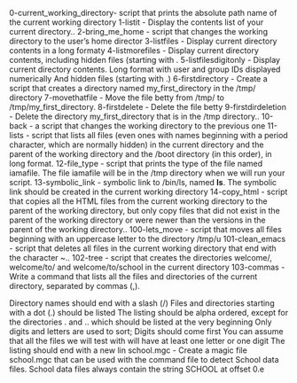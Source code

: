 0-current_working_directory- script that prints the absolute path name of the current working directory
1-listit - Display the contents list of your current directory..
2-bring_me_home - script that changes the working directory to the user’s home director
3-listfiles - Display current directory contents in a long formaty
4-listmorefiles - Display current directory contents, including hidden files (starting with .
5-listfilesdigitonly - Display current directory contents. Long format with user and group IDs displayed numerically And hidden files (starting with .)
6-firstdirectory - Create a script that creates a directory named my_first_directory in the /tmp/ directory
7-movethatfile - Move the file betty from /tmp/ to /tmp/my_first_directory.
8-firstdelete - Delete the file betty
9-firstdirdeletion - Delete the directory my_first_directory that is in the /tmp directory..
10-back - a script that changes the working directory to the previous one
11-lists - script that lists all files (even ones with names beginning with a period character, which are normally hidden) in the current directory and the parent of the working directory and the /boot directory (in this order), in long format.
12-file_type - script that prints the type of the file named iamafile. The file iamafile will be in the /tmp directory when we will run your script.
13-symbolic_link - symbolic link to /bin/ls, named __ls__. The symbolic link should be created in the current working directory
14-copy_html - script that copies all the HTML files from the current working directory to the parent of the working directory, but only copy files that did not exist in the parent of the working directory or were newer than the versions in the parent of the working directory..
100-lets_move - script that moves all files beginning with an uppercase letter to the directory /tmp/u
101-clean_emacs - script that deletes all files in the current working directory that end with the character ~..
102-tree - script that creates the directories welcome/, welcome/to/ and welcome/to/school in the current directory
103-commas - Write a command that lists all the files and directories of the current directory, separated by commas (,).

Directory names should end with a slash (/)
Files and directories starting with a dot (.) should be listed
The listing should be alpha ordered, except for the directories . and .. which should be listed at the very beginning
Only digits and letters are used to sort; Digits should come first
You can assume that all the files we will test with will have at least one letter or one digit
The listing should end with a new lin
school.mgc - Create a magic file school.mgc that can be used with the command file to detect School data files. School data files always contain the string SCHOOL at offset 0.e
